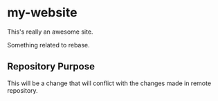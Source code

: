 # my-website

This's really an awesome site.

Something related to rebase.


## Repository Purpose

This will be a change that will conflict with the 
changes made in remote repository.